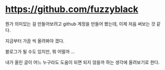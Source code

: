 # https://github.com/fuzzyblack

뭔가 의미있는 걸 만들어보려고 github 계정을 만들어 봤는데, 이제 처음 써보는 것 같다. 

지금부터 가끔 씩 올려봐야 겠다. 

블로그가 될 수도 있지만, 뭐 어떨까 ...

내가 올린 글이 어느 누구라도 도움이 되면 되지 않을까 하는 생각에 올려보기로 한다. 
